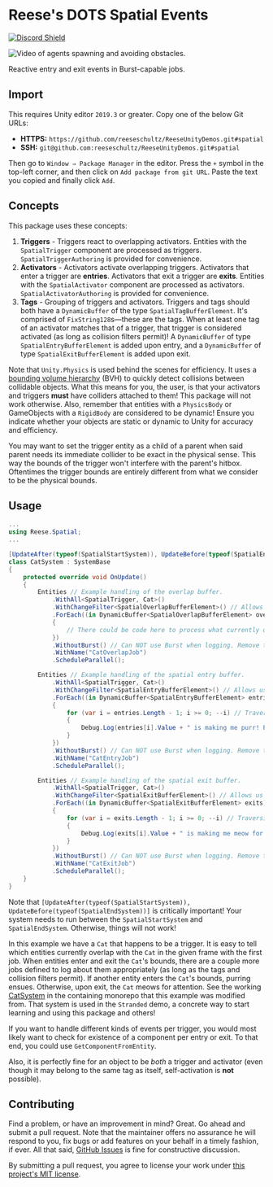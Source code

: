 # Reese's DOTS Spatial Events

[![Discord Shield](https://discordapp.com/api/guilds/732665868521177117/widget.png?style=shield)](https://discord.gg/CZ85mguYjK)

![Video of agents spawning and avoiding obstacles.](https://raw.githubusercontent.com/reeseschultz/ReeseUnityDemos/master/preview.gif)

Reactive entry and exit events in Burst-capable jobs.

## Import

This requires Unity editor `2019.3` or greater. Copy one of the below Git URLs:

* **HTTPS:** `https://github.com/reeseschultz/ReeseUnityDemos.git#spatial`
* **SSH:** `git@github.com:reeseschultz/ReeseUnityDemos.git#spatial`

Then go to `Window ⇒ Package Manager` in the editor. Press the `+` symbol in the top-left corner, and then click on `Add package from git URL`. Paste the text you copied and finally click `Add`.

## Concepts

This package uses these concepts:

1. **Triggers** - Triggers react to overlapping activators. Entities with the `SpatialTrigger` component are processed as triggers. `SpatialTriggerAuthoring` is provided for convenience.
2. **Activators** - Activators activate overlapping triggers. Activators that enter a trigger are **entries**. Activators that exit a trigger are **exits**. Entities with the `SpatialActivator` component are processed as activators. `SpatialActivatorAuthoring` is provided for convenience.
3. **Tags** - Grouping of triggers and activators. Triggers and tags should both have a `DynamicBuffer` of the type `SpatialTagBufferElement`. It's comprised of `FixString128`s—these are the tags. When at least one tag of an activator matches that of a trigger, that trigger is considered activated (as long as collision filters permit)! A `DynamicBuffer` of type `SpatialEntryBufferElement` is added upon entry, and a `DynamicBuffer` of type `SpatialExitBufferElement` is added upon exit.

Note that `Unity.Physics` is used behind the scenes for efficiency. It uses a [bounding volume hierarchy](https://en.wikipedia.org/wiki/Bounding_volume_hierarchy) (BVH) to quickly detect collisions between collidable objects. What this means for you, the user, is that your activators and triggers **must** have colliders attached to them! This package will not work otherwise. Also, remember that entities with a `PhysicsBody` or GameObjects with a `RigidBody` are considered to be dynamic! Ensure you indicate whether your objects are static or dynamic to Unity for accuracy and efficiency.

You may want to set the trigger entity as a child of a parent when said parent needs its immediate collider to be exact in the physical sense. This way the bounds of the trigger won't interfere with the parent's hitbox. Oftentimes the trigger bounds are entirely different from what we consider to be the physical bounds.

## Usage

```csharp
...
using Reese.Spatial;
...

[UpdateAfter(typeof(SpatialStartSystem)), UpdateBefore(typeof(SpatialEndSystem))]
class CatSystem : SystemBase
{
    protected override void OnUpdate()
    {
        Entities // Example handling of the overlap buffer.
            .WithAll<SpatialTrigger, Cat>()
            .WithChangeFilter<SpatialOverlapBufferElement>() // Allows us to process what is currently overlapping.
            .ForEach((in DynamicBuffer<SpatialOverlapBufferElement> overlaps) => // Do NOT modify the buffer, hence the in keyword.
            {
                // There could be code here to process what currently overlaps in a given frame.
            })
            .WithoutBurst() // Can NOT use Burst when logging. Remove this line if you're not logging in the job!
            .WithName("CatOverlapJob")
            .ScheduleParallel();

        Entities // Example handling of the spatial entry buffer.
            .WithAll<SpatialTrigger, Cat>()
            .WithChangeFilter<SpatialEntryBufferElement>() // Allows us to process (only) new entries once.
            .ForEach((in DynamicBuffer<SpatialEntryBufferElement> entries) => // Do NOT modify the buffer, hence the in keyword.
            {
                for (var i = entries.Length - 1; i >= 0; --i) // Traversing from the end of the buffer for performance reasons.
                {
                    Debug.Log(entries[i].Value + " is making me purr! Purrrrrrrr!");
                }
            })
            .WithoutBurst() // Can NOT use Burst when logging. Remove this line if you're not logging in the job!
            .WithName("CatEntryJob")
            .ScheduleParallel();

        Entities // Example handling of the spatial exit buffer.
            .WithAll<SpatialTrigger, Cat>()
            .WithChangeFilter<SpatialExitBufferElement>() // Allows us to process (only) new exits once.
            .ForEach((in DynamicBuffer<SpatialExitBufferElement> exits) => // Do NOT modify the buffer, hence the in keyword.
            {
                for (var i = exits.Length - 1; i >= 0; --i) // Traversing from the end of the buffer for performance reasons.
                {
                    Debug.Log(exits[i].Value + " is making me meow for attention! MEEEOWWWWWWW!");
                }
            })
            .WithoutBurst() // Can NOT use Burst when logging. Remove this line if you're not logging in the job!
            .WithName("CatExitJob")
            .ScheduleParallel();
    }
}
```

Note that `[UpdateAfter(typeof(SpatialStartSystem)), UpdateBefore(typeof(SpatialEndSystem))]` is critically important! Your system needs to run between the `SpatialStartSystem` and `SpatialEndSystem`. Otherwise, things will not work!

In this example we have a `Cat` that happens to be a trigger. It is easy to tell which entities currently overlap with the `Cat` in the given frame with the first job. When entities enter and exit the `Cat`'s bounds, there are a couple more jobs defined to log about them appropriately (as long as the tags and collision filters permit). If another entity enters the `Cat`'s bounds, purring ensues. Otherwise, upon exit, the `Cat` meows for attention. See the working [CatSystem](https://github.com/reeseschultz/ReeseUnityDemos/blob/master/Assets/Scripts/Stranded/Cat/CatSystem.cs) in the containing monorepo that this example was modified from. That system is used in the `Stranded` demo, a concrete way to start learning and using this package and others!

If you want to handle different kinds of events per trigger, you would most likely want to check for existence of a component per entry or exit. To that end, you could use `GetComponentFromEntity`.

Also, it is perfectly fine for an object to be *both* a trigger and activator (even though it may belong to the same tag as itself, self-activation is **not** possible).

## Contributing

Find a problem, or have an improvement in mind? Great. Go ahead and submit a pull request. Note that the maintainer offers no assurance he will respond to you, fix bugs or add features on your behalf in a timely fashion, if ever. All that said, [GitHub Issues](https://github.com/reeseschultz/ReeseUnityDemos/issues/new/choose) is fine for constructive discussion.

By submitting a pull request, you agree to license your work under [this project's MIT license](https://github.com/reeseschultz/ReeseUnityDemos/blob/master/LICENSE).
